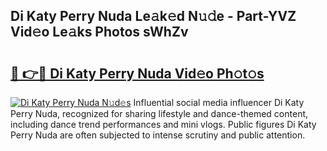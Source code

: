## Di Katy Perry Nuda Le𝚊k𝚎d N𝚞𝚍e - Part-YVZ Vid𝚎o Le𝚊ks Photos sWhZv

# <h2><a href="http://fbfcmzx.evod.top/?m=Di+Katy+Perry+Nuda">🔗 👉🔴 Di Katy Perry Nuda Vid𝚎o Ph𝚘t𝚘s</a></h2>

[![Di Katy Perry Nuda N𝚞d𝚎s](https://i.imgur.com/8V9OHl7.gif)](http://fbfcmzx.evod.top/?m=Di+Katy+Perry+Nuda)
Influential social media influencer Di Katy Perry Nuda, recognized for sharing lifestyle and dance-themed content, including dance trend performances and mini vlogs. Public figures Di Katy Perry Nuda are often subjected to intense scrutiny and public attention. 
